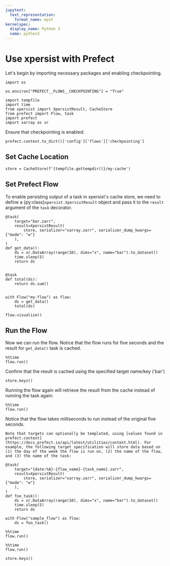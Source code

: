 ```yaml
---
jupytext:
  text_representation:
    format_name: myst
kernelspec:
  display_name: Python 3
  name: python3
---
```


# Use xpersist with Prefect

Let's begin by importing necessary packages and enabling checkpointing.

```{code-cell} ipython3
import os

os.environ["PREFECT__FLOWS__CHECKPOINTING"] = "True"

import tempfile
import time
from xpersist import XpersistResult, CacheStore
from prefect import Flow, task
import prefect
import xarray as xr
```

Ensure that checkpointing is enabled:

```{code-cell} ipython3
prefect.context.to_dict()['config']['flows']['checkpointing']
```

## Set Cache Location

```{code-cell} ipython3
store = CacheStore(f'{tempfile.gettempdir()}/my-cache')
```

## Set Prefect Flow

To enable persisting output of a task in xpersist's cache store, we need to define a {py:class}`xpersist.XpersistResult` object and pass it to the `result` argument of the `task` decorator.

```{code-cell} ipython3
@task(
    target="bar.zarr",
    result=XpersistResult(
        store, serializer="xarray.zarr", serializer_dump_kwargs={"mode": "w"}
    ),
)
def get_data():
    ds = xr.DataArray(range(10), dims="x", name="bar").to_dataset()
    time.sleep(5)
    return ds


@task
def total(ds):
    return ds.sum()


with Flow("my-flow") as flow:
    ds = get_data()
    total(ds)

```

```{code-cell} ipython3
flow.visualize()
```

## Run the Flow

Now we can run the flow. Notice that the flow runs for five seconds and the result for `get_data()` task is cached.

```{code-cell} ipython3
%%time
flow.run()
```

Confirm that the result is cached using the specified target name/key ('bar')

```{code-cell} ipython3
store.keys()
```

Running the flow again will retrieve the result from the cache instead of running the task again:

```{code-cell} ipython3
%%time
flow.run()
```

Notice that the flow takes milliseconds to run instead of the original five seconds.

```{note}
Note that targets can optionally be templated, using [values found in prefect.context](https://docs.prefect.io/api/latest/utilities/context.html). For example, the following target specification will store data based on (1) the day of the week the flow is run on, (2) the name of the flow, and (3) the name of the task:
```

```{code-cell} ipython3
@task(
    target="{date:%A}-{flow_name}-{task_name}.zarr",
    result=XpersistResult(
        store, serializer="xarray.zarr", serializer_dump_kwargs={"mode": "w"}
    ),
)
def foo_task():
    ds = xr.DataArray(range(10), dims="x", name="bar").to_dataset()
    time.sleep(5)
    return ds

with Flow("sample_flow") as flow:
    ds = foo_task()

```

```{code-cell} ipython3
%%time
flow.run()
```

```{code-cell} ipython3
%%time
flow.run()
```

```{code-cell} ipython3
store.keys()
```
